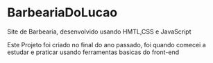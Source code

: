 # BarbeariaDoLucao
Site de Barbearia, desenvolvido usando HMTL,CSS e JavaScript

Este Projeto foi criado no final do ano passado, foi quando comecei a estudar e praticar usando ferramentas basicas do front-end

